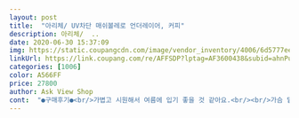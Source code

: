 ```yaml
---
layout: post 
title:  "아리체/ UV차단 매쉬볼레로 언더레이어, 커피" 
description: 아리체/  ..
date: 2020-06-30 15:37:09 
img: https://static.coupangcdn.com/image/vendor_inventory/4006/6d5777eefda918d4a94700d50ba1de994fa3a1c1ddf53ec181b62c9a9fd3.jpg 
linkUrl: https://link.coupang.com/re/AFFSDP?lptag=AF3600438&subid=ahnPublicAsk&pageKey=85060898&itemId=616336020&vendorItemId=4617017827&traceid=V0-113-8e12e5d8ab74e0a4 
categories: [1006] 
color: A566FF 
price: 27800 
author: Ask View Shop 
cont:  "●구매후기●<br/>가볍고 시원해서 여름에 입기 좋을 것 같아요.<br/><br/>가슴 밑으로 후크로 잠글 수 있어 벗겨지지 않고<br/>강추에요<br/>너무 맘에 듭니다.<br/><br/>넘 괜찮아요 냉감도 좋고 편합니다.<br/> 재구매 의사 있어요<br/>도착해서 입어봤는데 착용감이 좋네요!<br/>라운딩을 가야 하는데 팔 토시를 하자니 흘러내리고<br/>반팔속에 껴입자니 덥고<br/>손등을 다 덮는 길이에요!<br/>실용성 있게 잘 만든거 같아요<br/>이너웨어 하나만 입자니 몸매가 안 받쳐주고 ... <br/>ㅠ<br/>잘 입겠습니다^^<br/>지인에게 추천 의사 있습니다.<br/><br/>키 165 팔길이 보통인데 팔길이가 생각보다 기네요!<br/>평소 55사이즌데 딱 맞아요 팔은 좀 길지만 만족스러워요<br/>하여 찾아보다가 역시나 찾아보길 잘 했어요<br/>" 
---
```

